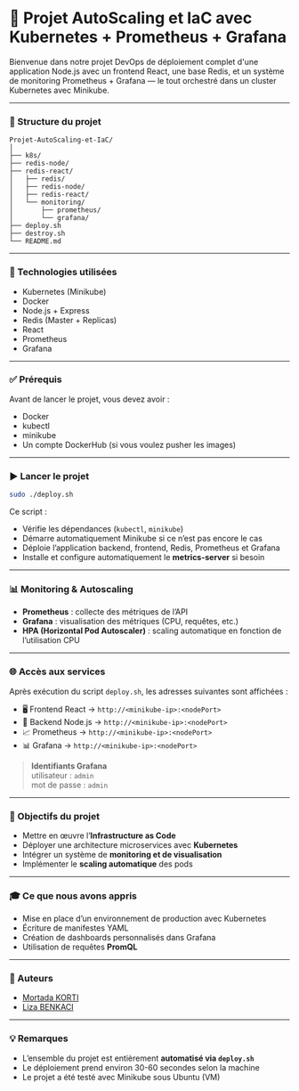 # 🚀 Projet AutoScaling et IaC avec Kubernetes + Prometheus + Grafana

Bienvenue dans notre projet DevOps de déploiement complet d'une application Node.js avec un frontend React, une base Redis, et un système de monitoring Prometheus + Grafana — le tout orchestré dans un cluster Kubernetes avec Minikube.

---

### 📁 Structure du projet

```
Projet-AutoScaling-et-IaC/
│
├── k8s/                     
├── redis-node/               
├── redis-react/                        
│   ├── redis/
│   ├── redis-node/
│   ├── redis-react/
│   └── monitoring/
│       ├── prometheus/
│       └── grafana/
├── deploy.sh  
├── destroy.sh                 
└── README.md
```

---

### 🧰 Technologies utilisées

- Kubernetes (Minikube)
- Docker
- Node.js + Express
- Redis (Master + Replicas)
- React
- Prometheus
- Grafana

---

### ✅ Prérequis

Avant de lancer le projet, vous devez avoir :

- Docker
- kubectl
- minikube
- Un compte DockerHub (si vous voulez pusher les images)

---

### ▶️ Lancer le projet

```bash
sudo ./deploy.sh
```

Ce script :

- Vérifie les dépendances (`kubectl`, `minikube`)
- Démarre automatiquement Minikube si ce n’est pas encore le cas
- Déploie l’application backend, frontend, Redis, Prometheus et Grafana
- Installe et configure automatiquement le **metrics-server** si besoin

---

### 📊 Monitoring & Autoscaling

- **Prometheus** : collecte des métriques de l’API
- **Grafana** : visualisation des métriques (CPU, requêtes, etc.)
- **HPA (Horizontal Pod Autoscaler)** : scaling automatique en fonction de l’utilisation CPU

---

### 🌐 Accès aux services

Après exécution du script `deploy.sh`, les adresses suivantes sont affichées :

- 🖥️ Frontend React → `http://<minikube-ip>:<nodePort>`
- 🧩 Backend Node.js → `http://<minikube-ip>:<nodePort>`
- 📈 Prometheus → `http://<minikube-ip>:<nodePort>`
- 📊 Grafana → `http://<minikube-ip>:<nodePort>`

> **Identifiants Grafana**  
> utilisateur : `admin`  
> mot de passe : `admin`

---

### 📌 Objectifs du projet

- Mettre en œuvre l’**Infrastructure as Code**
- Déployer une architecture microservices avec **Kubernetes**
- Intégrer un système de **monitoring et de visualisation**
- Implémenter le **scaling automatique** des pods

---

### 🎓 Ce que nous avons appris

- Mise en place d’un environnement de production avec Kubernetes
- Écriture de manifestes YAML
- Création de dashboards personnalisés dans Grafana
- Utilisation de requêtes **PromQL**

---

### 🙌 Auteurs

- [Mortada KORTI](https://github.com/mortada-korti)
- [Liza BENKACI](https://github.com/Liza-Benkaci)
---

### 💡 Remarques

- L’ensemble du projet est entièrement **automatisé via `deploy.sh`**
- Le déploiement prend environ 30-60 secondes selon la machine
- Le projet a été testé avec Minikube sous Ubuntu (VM)
